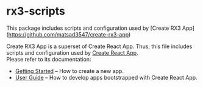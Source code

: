 # rx3-scripts

This package includes scripts and configuration used by [Create RX3 App] (https://github.com/matsad3547/create-rx3-app)

Create RX3 App is a superset of Create React App.  Thus, this file includes scripts and configuration used by [Create React App](https://github.com/facebookincubator/create-react-app).  
Please refer to its documentation:

* [Getting Started](https://github.com/facebookincubator/create-react-app/blob/master/README.md#getting-started) – How to create a new app.
* [User Guide](https://github.com/facebookincubator/create-react-app/blob/master/packages/react-scripts/template/README.md) – How to develop apps bootstrapped with Create React App.

